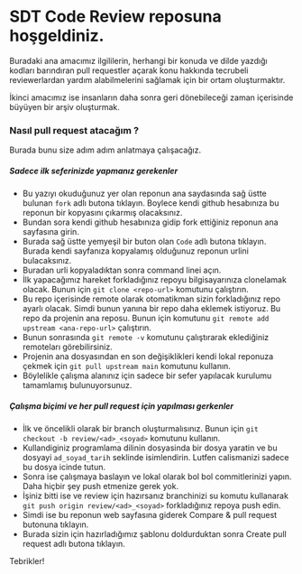 # SDT Code Review reposuna hoşgeldiniz. 

Buradaki ana amacımız ilgililerin, herhangi bir konuda ve dilde yazdığı kodları barındıran pull requestler
açarak konu hakkında tecrubeli reviewerlardan yardım alabilmelerini sağlamak için bir ortam oluşturmaktır.

İkinci amacımız ise insanların daha sonra geri dönebileceği zaman içerisinde büyüyen bir arşiv oluşturmak.

### Nasıl pull request atacağım ?

Burada bunu size adım adım anlatmaya çalışacağız. 

##### Sadece ilk seferinizde yapmanız gerekenler

- Bu yazıyı okuduğunuz yer olan reponun ana saydasında sağ üstte bulunan `fork` adlı butona tıklayın.
Boylece kendi github hesabınıza bu reponun bir kopyasını çıkarmış olacaksınız.
- Bundan sora kendi github hesabınıza gidip fork ettiğiniz reponun ana sayfasına girin.
- Burada sağ üstte yemyeşil bir buton olan `Code` adlı butona tıklayın. Burada kendi sayfanıza kopyalamış olduğunuz reponun urlini bulacaksınız.
- Buradan urli kopyaladıktan sonra command linei açın.
- İlk yapacağımız hareket forkladığınız repoyu bilgisayarınıza clonelamak olacak. Bunun için `git clone <repo-url>` komutunu çalıştırın.
- Bu repo içerisinde remote olarak otomatikman sizin forkladığınız repo ayarlı olacak. Simdi bunun yanına bir repo daha eklemek istiyoruz. Bu repo da projenin ana reposu. Bunun için  komutunu `git remote add upstream <ana-repo-url>` çalıştırın.
- Bunun sonrasında `git remote -v` komutunu çalıştırarak eklediğiniz remoteları görebilirsiniz. 
- Projenin ana dosyasından en son değişiklikleri kendi lokal reponuza çekmek için `git pull upstream main` komutunu kullanın.
- Böylelikle çalışma alanınız için sadece bir sefer yapılacak kurulumu tamamlamış bulunuyorsunuz.

##### Çalışma biçimi ve her pull request için yapılması gerkenler
- İlk ve öncelikli olarak bir branch oluşturmalısınız. Bunun için `git checkout -b review/<ad>_<soyad>` komutunu kullanın.
- Kullandiginiz programlama dilinin dosyasinda bir dosya yaratin ve bu dosyayi `ad_soyad_tarih` seklinde isimlendirin. Lutfen calismanizi sadece bu dosya icinde tutun.
- Sonra ise çalışmaya baslayın ve lokal olarak bol bol commitlerinizi yapın. Daha hiçbir şey 
push etmenize gerek yok.
- İşiniz bitti ise ve review için hazırsanız branchinizi su komutu kullanarak `git push origin review/<ad>_<soyad>` forkladığınız repoya push edin.
- Simdi ise bu reponun web sayfasına giderek Compare & pull request butonuna tıklayın.
- Burada sizin için hazırladığımız şablonu doldurduktan sonra Create pull request adlı butona tıklayın.

Tebrikler!

